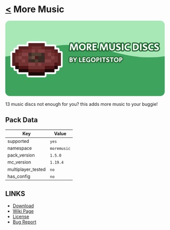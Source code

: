 # [<](../README.md) More Music

![alt](banner.png)

13 music discs not enough for you? this adds more music to your buggie!

## Pack Data

| Key                | Value       |
| ------------------ | ----------- |
| supported          | `yes`       |
| namespace          | `moremusic` |
| pack_version       | `1.5.0`     |
| mc_version         | `1.19.4`    |
| multiplayer_tested | `no`        |
| has_config         | `no`        |

## LINKS

- [Download](https://www.curseforge.com/minecraft/customization/more-music-discs-datapack)
- [Wiki Page](https://github.com/legopitstop/Datapacks/wiki)
- [License](https://license.lpsmods.dev)
- [Bug Report](https://github.com/legopitstop/Datapacks/issues)
